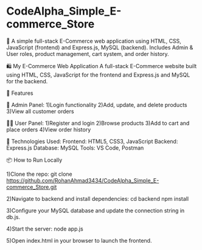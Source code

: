 # CodeAlpha_Simple_E-commerce_Store
🛒 A simple full-stack E-Commerce web application using HTML, CSS, JavaScript (frontend) and Express.js, MySQL (backend). Includes Admin &amp; User roles, product management, cart system, and order history.


🛍️ My E-Commerce Web Application
A full-stack E-Commerce website built using HTML, CSS, JavaScript for the frontend and Express.js and MySQL for the backend.

🚀 Features

👤 Admin Panel:
1)Login functionality
2)Add, update, and delete products
3)View all customer orders


🙋‍♂️ User Panel:
1)Register and login
2)Browse products
3)Add to cart and place orders
4)View order history

🧰 Technologies Used:
Frontend: HTML5, CSS3, JavaScript
Backend: Express.js
Database: MySQL
Tools: VS Code, Postman


📦 How to Run Locally

1)Clone the repo:
git clone https://github.com/RohanAhmad3434/CodeAlpha_Simple_E-commerce_Store.git

2)Navigate to backend and install dependencies:
cd backend
npm install

3)Configure your MySQL database and update the connection string in db.js.

4)Start the server:
node app.js

5)Open index.html in your browser to launch the frontend.


